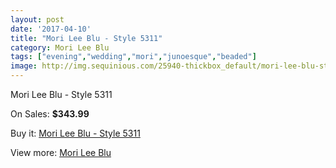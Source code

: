 ```yaml
---
layout: post
date: '2017-04-10'
title: "Mori Lee Blu - Style 5311"
category: Mori Lee Blu
tags: ["evening","wedding","mori","junoesque","beaded"]
image: http://img.sequinious.com/25940-thickbox_default/mori-lee-blu-style-5311.jpg
---
```

Mori Lee Blu - Style 5311

On Sales: **$343.99**
<a href="https://www.sequinious.com/mori-lee-blu/10699-mori-lee-blu-style-5311.html"><amp-img layout="responsive" width="600" height="600" src="//img.sequinious.com/25940-thickbox_default/mori-lee-blu-style-5311.jpg" alt="Mori Lee Blu - Style 5311 0" /></a>
<a href="https://www.sequinious.com/mori-lee-blu/10699-mori-lee-blu-style-5311.html"><amp-img layout="responsive" width="600" height="600" src="//img.sequinious.com/25942-thickbox_default/mori-lee-blu-style-5311.jpg" alt="Mori Lee Blu - Style 5311 1" /></a>
<a href="https://www.sequinious.com/mori-lee-blu/10699-mori-lee-blu-style-5311.html"><amp-img layout="responsive" width="600" height="600" src="//img.sequinious.com/25941-thickbox_default/mori-lee-blu-style-5311.jpg" alt="Mori Lee Blu - Style 5311 2" /></a>

Buy it: [Mori Lee Blu - Style 5311](https://www.sequinious.com/mori-lee-blu/10699-mori-lee-blu-style-5311.html "Mori Lee Blu - Style 5311")

View more: [Mori Lee Blu](https://www.sequinious.com/28-mori-lee-blu "Mori Lee Blu")
